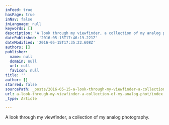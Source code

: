 ```yaml
---
inFeed: true
hasPage: true
inNav: false
inLanguage: null
keywords: []
description: 'A look through my viewfinder, a collection of my analog photography.'
datePublished: '2016-05-15T17:46:19.221Z'
dateModified: '2016-05-15T17:35:22.608Z'
authors: []
publisher:
  name: null
  domain: null
  url: null
  favicon: null
title: ''
author: []
starred: false
sourcePath: _posts/2016-05-15-a-look-through-my-viewfinder-a-collection-of-my-analog-phot.md
url: a-look-through-my-viewfinder-a-collection-of-my-analog-phot/index.html
_type: Article

---
```

A look through my viewfinder, a collection of my analog photography.